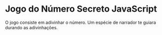 # Jogo do Número Secreto JavaScript
O jogo consiste em adivinhar o número. Um espécie de narrador te guiara durando as adivinhações.
